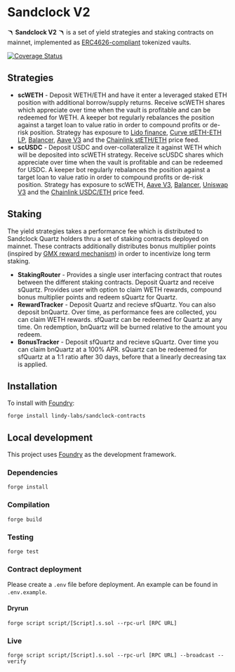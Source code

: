 # Sandclock V2 

🪃 **Sandclock V2** 🪃 is a set of yield strategies and staking contracts on mainnet, implemented as [ERC4626-compliant](https://eips.ethereum.org/EIPS/eip-4626) tokenized vaults. 

[![Coverage Status](https://coveralls.io/repos/github/lindy-labs/sandclock-contracts/badge.svg)](https://coveralls.io/github/lindy-labs/sandclock-contracts)

## Strategies
- **scWETH** - Deposit WETH/ETH and have it enter a leveraged staked ETH position with additional borrow/supply returns. Receive scWETH shares which appreciate over time when the vault is profitable and can be redeemed for WETH. A keeper bot regularly rebalances the position against a target loan to value ratio in order to compound profits or de-risk position. Strategy has exposure to [Lido finance](https://lido.fi/), [Curve stETH-ETH LP](https://classic.curve.fi/steth/risks), [Balancer](https://balancer.fi/), [Aave V3](https://docs.aave.com/risk/) and the [Chainlink stETH/ETH](https://data.chain.link/ethereum/mainnet/crypto-eth/steth-eth) price feed.
- **scUSDC** - Deposit USDC and over-collateralize it against WETH which will be deposited into scWETH strategy. Receive scUSDC shares which appreciate over time when the vault is profitable and can be redeemed for USDC. A keeper bot regularly rebalances the position against a target loan to value ratio in order to compound profits or de-risk position. Strategy has exposure to scWETH, [Aave V3](https://docs.aave.com/risk/), [Balancer](https://balancer.fi/), [Uniswap V3](https://uniswap.org/) and the [Chainlink USDC/ETH](https://data.chain.link/ethereum/mainnet/stablecoins/usdc-eth) price feed.

## Staking
The yield strategies takes a performance fee which is distributed to Sandclock Quartz holders thru a set of staking contracts deployed on mainnet. These contracts additionally distributes bonus multiplier points (inspired by [GMX reward mechanism](https://gmxio.gitbook.io/gmx/rewards)) in order to incentivize long term staking.
- **StakingRouter** - Provides a single user interfacing contract that routes between the different staking contracts. Deposit Quartz and receive sQuartz. Provides user with option to claim WETH rewards, compound bonus multiplier points and redeem sQuartz for Quartz.
- **RewardTracker** - Deposit Quartz and recieve sfQuartz. You can also deposit bnQuartz. Over time, as performance fees are collected, you can claim WETH rewards. sfQuartz can be redeemed for Quartz at any time. On redemption, bnQuartz will be burned relative to the amount you redeem. 
- **BonusTracker** - Deposit sfQuartz and recieve sQuartz. Over time you can claim bnQuartz at a 100% APR. sQuartz can be redeemed for sfQuartz at a 1:1 ratio after 30 days, before that a linearly decreasing tax is applied.

## Installation

To install with [Foundry](https://github.com/gakonst/foundry):

```
forge install lindy-labs/sandclock-contracts
```

## Local development

This project uses [Foundry](https://github.com/gakonst/foundry) as the development framework.

### Dependencies

```
forge install
```

### Compilation

```
forge build
```

### Testing

```
forge test
```

### Contract deployment

Please create a `.env` file before deployment. An example can be found in `.env.example`.

#### Dryrun

```
forge script script/[Script].s.sol --rpc-url [RPC URL]
```

### Live

```
forge script script/[Script].s.sol --rpc-url [RPC URL] --broadcast --verify
```
